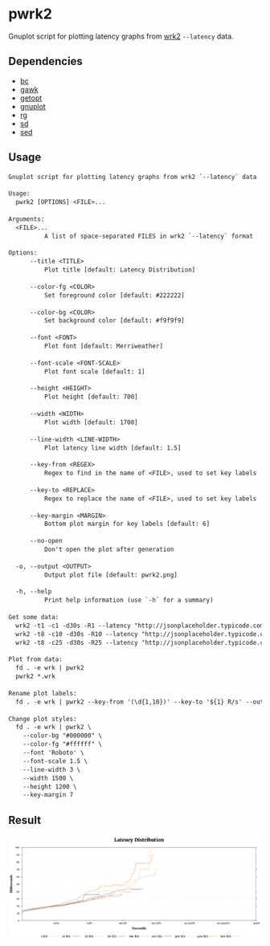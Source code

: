 # pwrk2

Gnuplot script for plotting latency graphs from [wrk2](https://github.com/giltene/wrk2) `--latency` data.

## Dependencies

  - [bc](https://linux.die.net/man/1/bc)
  - [gawk](https://www.gnu.org/software/gawk/)
  - [getopt](https://man7.org/linux/man-pages/man3/getopt.3.html)
  - [gnuplot](http://www.gnuplot.info/)
  - [rg](https://github.com/BurntSushi/ripgrep)
  - [sd](https://github.com/chmln/sd)
  - [sed](https://www.gnu.org/software/sed/manual/sed.html)

## Usage

```txt
Gnuplot script for plotting latency graphs from wrk2 `--latency` data

Usage:
  pwrk2 [OPTIONS] <FILE>...

Arguments:
  <FILE>...
          A list of space-separated FILES in wrk2 `--latency` format

Options:
      --title <TITLE>
          Plot title [default: Latency Distribution]

      --color-fg <COLOR>
          Set foreground color [default: #222222]

      --color-bg <COLOR>
          Set background color [default: #f9f9f9]

      --font <FONT>
          Plot font [default: Merriweather]

      --font-scale <FONT-SCALE>
          Plot font scale [default: 1]

      --height <HEIGHT>
          Plot height [default: 700]

      --width <WIDTH>
          Plot width [default: 1700]

      --line-width <LINE-WIDTH>
          Plot latency line width [default: 1.5]

      --key-from <REGEX>
          Regex to find in the name of <FILE>, used to set key labels

      --key-to <REPLACE>
          Regex to replace the name of <FILE>, used to set key labels

      --key-margin <MARGIN>
          Bottom plot margin for key labels [default: 6]

      --no-open
          Don't open the plot after generation

  -o, --output <OUTPUT>
          Output plot file [default: pwrk2.png]

  -h, --help
          Print help information (use `-h` for a summary)

Get some data:
  wrk2 -t1 -c1 -d30s -R1 --latency "http://jsonplaceholder.typicode.com/todos/1" | tee 1.wrk
  wrk2 -t8 -c10 -d30s -R10 --latency "http://jsonplaceholder.typicode.com/todos/1" | tee 10.wrk
  wrk2 -t8 -c25 -d30s -R25 --latency "http://jsonplaceholder.typicode.com/todos/1" | tee 25.wrk

Plot from data:
  fd . -e wrk | pwrk2
  pwrk2 *.wrk

Rename plot labels:
  fd . -e wrk | pwrk2 --key-from '(\d{1,10})' --key-to '${1} R/s' --output data/plot/pwrk2.png

Change plot styles:
  fd . -e wrk | pwrk2 \
    --color-bg "#000000" \
    --color-fg "#ffffff" \
    --font 'Roboto' \
    --font-scale 1.5 \
    --line-width 3 \
    --width 1500 \
    --height 1200 \
    --key-margin 7
```

## Result

<p align="center">
  <img src="https://raw.githubusercontent.com/rodmoioliveira/Gnuplotting-Stuff/main/wrk2/data/plot/pwrk2.png">
</p>

